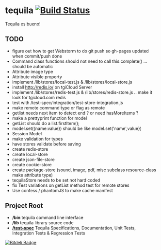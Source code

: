 # tequila [![Build Status](https://secure.travis-ci.org/dremoor/tequila.png)](http://travis-ci.org/dremoor/tequila) 
Tequila es bueno!

## TODO
- figure out how to get Webstorm to do git push so gh-pages updated when commit/push done
- Command class functions should not need to call this.complete() ... should be automatic
- Attribute image type
- Attribute visible property
- implement /lib/stores/local-test.js & /lib/stores/local-store.js
- install http://redis.io/ on tgiCloud Server
- implement /lib/stores/redis-test.js & /lib/stores/redis-store.js .. make it look for tgicloud.com redis
- test with /test-spec/integration/test-store-integration.js
- make remote command type or flag as remote
- getlist needs next item to detect end ? or need hasMoreItems ?
- make a prettyprint function for model
- getList should do a list.firstItem();
- model.set({name:value}) should be like model.set('name',value})
- Session Model
- make validation for types
- have stores validate before saving
- create redis-store
- create local-store
- create json-file-store
- create cookie-store
- create package-store (sound, image, pdf, misc subclass resource-class make attribute type)
- tequilaStore needs to be set not hard coded
- fix Test variations on getList method test for remote stores
- Use confess / phantomJS to make cache manifest

## Project Root
+ **/bin** tequila command line interface
+ **/lib** tequila library source code
+ [**/test-spec**](test-spec/README.md) Tequila Specifications, Documentation, Unit Tests, Integration Tests & Regression Tests



[![Bitdeli Badge](https://d2weczhvl823v0.cloudfront.net/dremoor/tequila/trend.png)](https://bitdeli.com/free "Bitdeli Badge")
